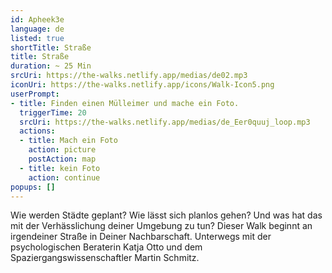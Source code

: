 ```yaml
---
id: Apheek3e
language: de
listed: true
shortTitle: Straße
title: Straße
duration: ~ 25 Min
srcUri: https://the-walks.netlify.app/medias/de02.mp3
iconUri: https://the-walks.netlify.app/icons/Walk-Icon5.png
userPrompt:
- title: Finden einen Mülleimer und mache ein Foto.
  triggerTime: 20
  srcUri: https://the-walks.netlify.app/medias/de_Eer0quuj_loop.mp3
  actions:
  - title: Mach ein Foto
    action: picture
    postAction: map
  - title: kein Foto
    action: continue
popups: []
---
```

Wie werden Städte geplant? Wie lässt sich planlos gehen? Und was hat das mit der Verhässlichung deiner Umgebung zu tun? Dieser Walk beginnt an irgendeiner Straße in Deiner Nachbarschaft. Unterwegs mit der psychologischen Beraterin Katja Otto und dem Spaziergangswissenschaftler Martin Schmitz.
